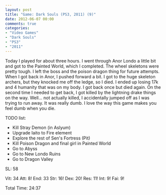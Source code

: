 ```yaml
---
layout: post
title: "Game: Dark Souls (PS3, 2011) (9)"
date: 2012-06-07 00:00
comments: true
categories:
- "Video Games"
- "Dark Souls"
- "PS3"
- "2011"
---
```


Today I played for about three hours. I went through Anor Londo a
little bit and got to the Painted World, which I completed. The
wheel skeletons were pretty tough. I left the boss and the poison
dragon thing for future attempts. When I got back in Anor, I
pushed forward a bit. I got to the huge skeleton archers, but they
knocked me off the ledge, so I died. I ended up losing 17k and 4
humanity that was on my body. I got back once but died again. On
the second time I needed to get back, I got killed by the
lightning drake things on the way. Well... not actually killed, I
accidentally jumped off as I was trying to run away. It was really
dumb. I love the way this game makes you feel dumb when you die.

TODO list:
- Kill Stray Demon (in Aslyum)
- Upgrade Iaito to Fire element
- Explore the rest of Sen's Fortress (Pit)
- Kill Poison Dragon and final girl in Painted World
- Go to Abyss
- Go to New Londo Ruins
- Go to Dragon Valley

SL: 58

Vit: 34
Att:  8!
End: 33
Str: 16!
Dex: 20!
Res: 11!
Int:  9!
Fai:  9!

Total Time: 24:37

